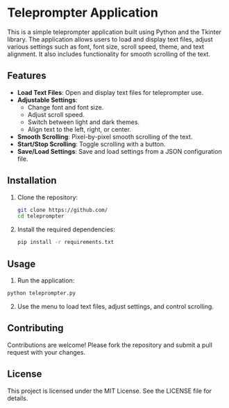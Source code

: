 # Teleprompter Application

This is a simple teleprompter application built using Python and the Tkinter library. The application allows users to load and display text files, adjust various settings such as font, font size, scroll speed, theme, and text alignment. It also includes functionality for smooth scrolling of the text.

## Features

- **Load Text Files**: Open and display text files for teleprompter use.
- **Adjustable Settings**:
  - Change font and font size.
  - Adjust scroll speed.
  - Switch between light and dark themes.
  - Align text to the left, right, or center.
- **Smooth Scrolling**: Pixel-by-pixel smooth scrolling of the text.
- **Start/Stop Scrolling**: Toggle scrolling with a button.
- **Save/Load Settings**: Save and load settings from a JSON configuration file.

## Installation

1. Clone the repository:
   ```sh
   git clone https://github.com/
   cd teleprompter
   ```
2. Install the required dependencies:
   ```sh
   pip install -r requirements.txt
   ```
   
## Usage

1. Run the application:
  ```sh
  python teleprompter.py
  ```
2. Use the menu to load text files, adjust settings, and control scrolling.

## Contributing

Contributions are welcome! Please fork the repository and submit a pull request with your changes.

## License

This project is licensed under the MIT License. See the LICENSE file for details.
